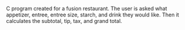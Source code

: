 C program created for a fusion restaurant. The user is asked what appetizer, entree, entree size, starch, and drink they would like. Then it calculates the subtotal, tip, tax, and grand total. 
